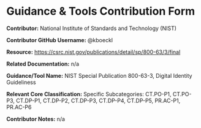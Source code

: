# Guidance & Tools Contribution Form

**Contributor:** National Institute of Standards and Technology (NIST)

**Contributor GitHub Username:** @kboeckl

**Resource:** https://csrc.nist.gov/publications/detail/sp/800-63/3/final

**Related Documentation:** n/a

**Guidance/Tool Name:** NIST Special Publication 800-63-3, Digital Identity Guideliness

**Relevant Core Classification:** Specific Subcategories: CT.PO-P1, CT.PO-P3, CT.DP-P1, CT.DP-P2, CT.DP-P3, CT.DP-P4, CT.DP-P5, PR.AC-P1, PR.AC-P6

**Contributor Notes:** n/a
